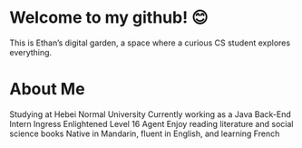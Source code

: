 # Welcome to my github! 😊

This is Ethan’s digital garden, a space where a curious CS student explores everything.

# About Me

Studying at Hebei Normal University
Currently working as a Java Back-End Intern
Ingress Enlightened Level 16 Agent
Enjoy reading literature and social science books
Native in Mandarin, fluent in English, and learning French
